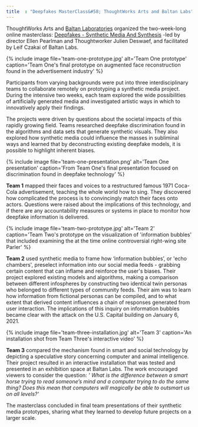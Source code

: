 ```yaml
---
title  : "Deepfakes MasterClass&#58; ThoughtWorks Arts and Baltan Labs"
---
```


ThoughtWorks Arts and [Baltan Laboratories](https://www.baltanlaboratories.org/) organized the two-week-long online masterclass: [Deepfakes - Synthetic Media And Synthesis](https://www.baltanlaboratories.org/library/synthetic-media-hackathon) -led by director Ellen Pearlman and Thoughtworker Julien Deswaef, and facilitated by Leif Czakai of Baltan Labs.

{% include image file='team-one-prototype.jpg'
   alt='Team One prototype'
   caption='Team One\'s final prototype on augmented face reconstruction found in the advertisement industry' %}

<!--excerpt-ends-->

Participants from varying backgrounds were put into three interdisciplinary teams to collaborate remotely on prototyping a synthetic media project. During the intensive two weeks, each team explored the wide possibilities of artificially generated media and investigated artistic ways in which to innovatively apply their findings.

The projects were driven by questions about the societal impacts of this rapidly growing field. Teams researched deepfake discrimination found in the algorithms and data sets that generate synthetic visuals. They also explored how synthetic media could influence the masses in subliminal ways and learned that by deconstructing existing deepfake models, it is possible to highlight inherent biases.

{% include image file='team-one-presentation.png'
   alt='Team One presentation'
   caption='From Team One\'s final presentation focused on discrimination found in deepfake technology' %}

**Team 1** mapped their faces and voices to a restructured famous 1971 Coca-Cola advertisement, teaching the whole world how to sing. They discovered how complicated the process is to convincingly match their faces onto actors. Questions were raised about the implications of this technology, and if there are any accountability measures or systems in place to monitor how deepfake information is delivered.

{% include image file='team-two-prototype.jpg'
   alt='Team 2'
   caption='Team Two\'s prototype on the visualization of \'information bubbles\' that included examining the at the time online controversial right-wing site Parler' %}

**Team 2** used synthetic media to frame how ‘information bubbles’, or 'echo chambers', preselect information into our social media feeds - grabbing certain content that can inflame and reinforce the  user's biases. Their project explored existing models and algorithms, making a comparison between different infospheres by constructing two identical twin personas who belonged to different types of community feeds. Their aim was to learn how information from fictional personas can be compiled, and to what extent that derived content influences a chain of responses generated from user interaction. The implications of this inquiry on information bubbles became clear with the attack on the U.S. Capital building on January 6, 2021.

{% include image file='team-three-installation.jpg'
   alt='Team 3'
   caption='An installation shot from Team Three\'s interactive video' %}

**Team 3** compared the mechanism found in smart and social technology by depicting a speculative story concerning computer and animal intelligence. Their project resulted in an interactive installation that was tested and presented in an exhibition space at Baltan Labs. The work encouraged viewers to consider the question: *' What is the difference between a smart horse trying to read someone’s mind and a computer trying to do the same thing? Does this mean that computers will magically be able to outsmart us on all levels?'*

The masterclass concluded in final team presentations of their synthetic media prototypes, sharing what they learned to develop future projects on a larger scale.
